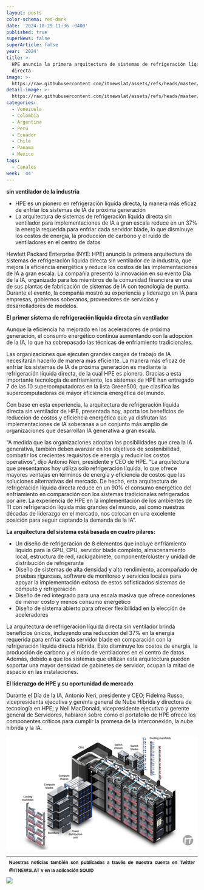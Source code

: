 ```yaml
---
layout: posts
color-schema: red-dark
date: '2024-10-29 11:36 -0400'
published: true
superNews: false
superArticle: false
year: '2024'
title: >-
  HPE anuncia la primera arquitectura de sistemas de refrigeración líquida
  directa
image: >-
  https://raw.githubusercontent.com/itnewslat/assets/refs/heads/master/img/540x320/HPE_Cray_EX-p.jpg
detail-image: >-
  https://raw.githubusercontent.com/itnewslat/assets/refs/heads/master/img/1024x680/HPE_Cray_EX-g.jpg
categories:
  - Venezuela
  - Colombia
  - Argentina
  - Perú
  - Ecuador
  - Chile
  - Panama
  - Mexico
tags:
  - Canales
week: '44'
---
```

**sin ventilador de la industria**

- HPE es un pionero en refrigeración líquida directa, la manera más eficaz de enfriar los sistemas de IA de próxima generación
- La arquitectura de sistemas de refrigeración líquida directa sin ventilador para implementaciones de IA a gran escala reduce en un 37% la energía requerida para enfriar cada servidor blade, lo que disminuye los costos de energía, la producción de carbono y el ruido de ventiladores en el centro de datos

Hewlett Packard Enterprise (NYE: HPE) anunció la primera arquitectura de sistemas de refrigeración líquida directa sin ventilador de la industria, que mejora la eficiencia energética y reduce los costos de las implementaciones de IA a gran escala. La compañía presentó la innovación en su evento Día de la IA, organizado para los miembros de la comunidad financiera en una de sus plantas de fabricación de sistemas de IA con tecnología de punta. Durante el evento, la compañía mostró su experiencia y liderazgo en IA para empresas, gobiernos soberanos, proveedores de servicios y desarrolladores de modelos. 

**El primer sistema de refrigeración líquida directa sin ventilador**

Aunque la eficiencia ha mejorado en los aceleradores de próxima generación, el consumo energético continúa aumentando con la adopción de la IA, lo que ha sobrepasado las técnicas de enfriamiento tradicionales.

Las organizaciones que ejecuten grandes cargas de trabajo de IA necesitarán hacerlo de manera más eficiente. La manera más eficaz de enfriar los sistemas de IA de próxima generación es mediante la refrigeración líquida directa, de la cual HPE es pionero. Gracias a esta importante tecnología de enfriamiento, los sistemas de HPE han entregado 7 de las 10 supercomputadoras en la lista Green500, que clasifica las supercomputadoras de mayor eficiencia energética del mundo.

Con base en esta experiencia, la arquitectura de refrigeración líquida directa sin ventilador de HPE, presentada hoy, aporta los beneficios de reducción de costos y eficiencia energética que ya disfrutan las implementaciones de IA soberanas a un conjunto más amplio de organizaciones que desarrollan IA generativa a gran escala.

“A medida que las organizaciones adoptan las posibilidades que crea la IA generativa, también deben avanzar en los objetivos de sostenibilidad, combatir los crecientes requisitos de energía y reducir los costos operativos”, dijo Antonio Neri, presidente y CEO de HPE. “La arquitectura que presentamos hoy utiliza solo refrigeración líquida, lo que ofrece mayores ventajas en términos de energía y eficiencia de costos que las soluciones alternativas del mercado. De hecho, esta arquitectura de refrigeración líquida directa reduce en un 90% el consumo energético del enfriamiento en comparación con los sistemas tradicionales refrigerados por aire. La experiencia de HPE en la implementación de los ambientes de TI con refrigeración líquida más grandes del mundo, así como nuestras décadas de liderazgo en el mercado, nos colocan en una excelente posición para seguir captando la demanda de la IA”.

**La arquitectura del sistema está basada en cuatro pilares:**

- Un diseño de refrigeración de 8 elementos que incluye enfriamiento líquido para la GPU, CPU, servidor blade completo, almacenamiento local, estructura de red, rack/gabinete, componente/clúster y unidad de distribución de refrigerante
- Diseño de sistemas de alta densidad y alto rendimiento, acompañado de pruebas rigurosas, software de monitoreo y servicios locales para apoyar la implementación exitosa de estos sofisticados sistemas de cómputo y refrigeración
- Diseño de red integrado para una escala masiva que ofrece conexiones de menor costo y menos consumo energético
- Diseño de sistema abierto para ofrecer flexibilidad en la elección de aceleradores

La arquitectura de refrigeración líquida directa sin ventilador brinda beneficios únicos, incluyendo una reducción del 37% en la energía requerida para enfriar cada servidor blade en comparación con la refrigeración líquida directa híbrida. Esto disminuye los costos de energía, la producción de carbono y el ruido de ventiladores en el centro de datos. Además, debido a que los sistemas que utilizan esta arquitectura pueden soportar una mayor densidad de gabinetes de servidor, ocupan la mitad de espacio en las instalaciones.

**El liderazgo de HPE y su oportunidad de mercado**

Durante el Día de la IA, Antonio Neri, presidente y CEO; Fidelma Russo, vicepresidenta ejecutiva y gerenta general de Nube Híbrida y directora de tecnología en HPE; y Neil MacDonald, vicepresidente ejecutivo y gerente general de Servidores, hablaron sobre cómo el portafolio de HPE ofrece los componentes críticos para cumplir la promesa de la interconexión, la nube híbrida y la IA. 

![](https://raw.githubusercontent.com/itnewslat/assets/refs/heads/master/img/540x320/HPE_Cray_EX-p.jpg)

<table style="height: 42px;" width="569">
<tbody>
<tr>
<td style="text-align: justify;"><sub><strong>Nuestras noticias también son publicadas a través de nuestra cuenta en Twitter <a href="https://twitter.com/itnewslat?lang=es">@ITNEWSLAT</a> y en la aplicación <a href="https://squidapp.co/en/">SQUID</a></strong></sub></td>
</tr>
</tbody>
</table>

<img src="https://tracker.metricool.com/c3po.jpg?hash=56f88a41e39ab42c063cc51676587a04"/>